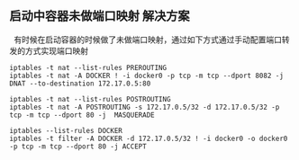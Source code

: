 ## 启动中容器未做端口映射 解决方案
   有时候在启动容器的时候做了未做端口映射，通过如下方式通过手动配置端口转发的方式实现端口映射
```linux
iptables -t nat --list-rules PREROUTING
iptables -t nat -A DOCKER ! -i docker0 -p tcp -m tcp --dport 8082 -j DNAT --to-destination 172.17.0.5:80
```

```linux
iptables -t nat --list-rules POSTROUTING
iptables -t nat -A POSTROUTING -s 172.17.0.5/32 -d 172.17.0.5/32 -p tcp -m tcp --dport 80 -j  MASQUERADE
```
```linux
iptables --list-rules DOCKER
iptables -t filter -A DOCKER -d 172.17.0.5/32 ! -i docker0 -o docker0 -p tcp -m tcp --dport 80 -j ACCEPT
```
